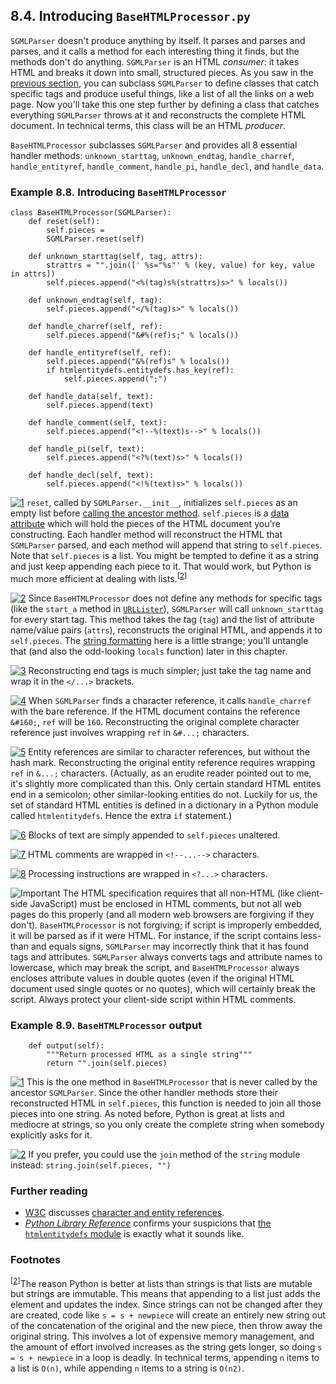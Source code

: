 

8.4. Introducing `BaseHTMLProcessor.py`
---------------------------------------

`SGMLParser` doesn't produce anything by itself. It parses and parses
and parses, and it calls a method for each interesting thing it finds,
but the methods don't do anything. `SGMLParser` is an HTML *consumer*:
it takes HTML and breaks it down into small, structured pieces. As you
saw in the [previous
section](extracting_data.html "8.3. Extracting data from HTML documents"),
you can subclass `SGMLParser` to define classes that catch specific tags
and produce useful things, like a list of all the links on a web page.
Now you'll take this one step further by defining a class that catches
everything `SGMLParser` throws at it and reconstructs the complete HTML
document. In technical terms, this class will be an HTML *producer*.

`BaseHTMLProcessor` subclasses `SGMLParser` and provides all 8 essential
handler methods: `unknown_starttag`, `unknown_endtag`, `handle_charref`,
`handle_entityref`, `handle_comment`, `handle_pi`, `handle_decl`, and
`handle_data`.

### Example 8.8. Introducing `BaseHTMLProcessor`

    class BaseHTMLProcessor(SGMLParser):
        def reset(self):                        
            self.pieces =
            SGMLParser.reset(self)

        def unknown_starttag(self, tag, attrs): 
            strattrs = "".join([' %s="%s"' % (key, value) for key, value in attrs])
            self.pieces.append("<%(tag)s%(strattrs)s>" % locals())

        def unknown_endtag(self, tag):          
            self.pieces.append("</%(tag)s>" % locals())

        def handle_charref(self, ref):          
            self.pieces.append("&#%(ref)s;" % locals())

        def handle_entityref(self, ref):        
            self.pieces.append("&%(ref)s" % locals())
            if htmlentitydefs.entitydefs.has_key(ref):
                self.pieces.append(";")

        def handle_data(self, text):            
            self.pieces.append(text)

        def handle_comment(self, text):         
            self.pieces.append("<!--%(text)s-->" % locals())

        def handle_pi(self, text):              
            self.pieces.append("<?%(text)s>" % locals())

        def handle_decl(self, text):
            self.pieces.append("<!%(text)s>" % locals())



[![1](../images/callouts/1.png)](#dialect.basehtml.1.1) `reset`, called by `SGMLParser.__init__`, initializes `self.pieces` as an empty list before [calling the ancestor method](../object_oriented_framework/defining_classes.html#fileinfo.init.code.example "Example 5.6. Coding the FileInfo Class"). `self.pieces` is a [data attribute](../object_oriented_framework/userdict.html#fileinfo.userdict.init.example "Example 5.9. Defining the UserDict Class") which will hold the pieces of the HTML document you're constructing. Each handler method will reconstruct the HTML that `SGMLParser` parsed, and each method will append that string to `self.pieces`. Note that `self.pieces` is a list. You might be tempted to define it as a string and just keep appending each piece to it. That would work, but Python is much more efficient at dealing with lists.<sup>[[2](#ftn.d0e20702)]</sup> 

[![2](../images/callouts/2.png)](#dialect.basehtml.1.2) Since `BaseHTMLProcessor` does not define any methods for specific tags (like the `start_a` method in [`URLLister`](extracting_data.html#dialect.extract.links "Example 8.6. Introducing urllister.py")), `SGMLParser` will call `unknown_starttag` for every start tag. This method takes the tag (`tag`) and the list of attribute name/value pairs (`attrs`), reconstructs the original HTML, and appends it to `self.pieces`. The [string formatting](../native_data_types/formatting_strings.html "3.5. Formatting Strings") here is a little strange; you'll untangle that (and also the odd-looking `locals` function) later in this chapter. 

[![3](../images/callouts/3.png)](#dialect.basehtml.1.3) Reconstructing end tags is much simpler; just take the tag name and wrap it in the `</...>` brackets. 

[![4](../images/callouts/4.png)](#dialect.basehtml.1.4) When `SGMLParser` finds a character reference, it calls `handle_charref` with the bare reference. If the HTML document contains the reference `&#160;`, `ref` will be `160`. Reconstructing the original complete character reference just involves wrapping `ref` in `&#...;` characters. 

[![5](../images/callouts/5.png)](#dialect.basehtml.1.5) Entity references are similar to character references, but without the hash mark. Reconstructing the original entity reference requires wrapping `ref` in `&...;` characters. (Actually, as an erudite reader pointed out to me, it's slightly more complicated than this. Only certain standard HTML entites end in a semicolon; other similar-looking entities do not. Luckily for us, the set of standard HTML entities is defined in a dictionary in a Python module called `htmlentitydefs`. Hence the extra `if` statement.) 

[![6](../images/callouts/6.png)](#dialect.basehtml.1.6) Blocks of text are simply appended to `self.pieces` unaltered. 

[![7](../images/callouts/7.png)](#dialect.basehtml.1.7) HTML comments are wrapped in `<!--...-->` characters. 

[![8](../images/callouts/8.png)](#dialect.basehtml.1.8) Processing instructions are wrapped in `<?...>` characters. 


![Important](../images/important.png) 
The HTML specification requires that all non-HTML (like client-side JavaScript) must be enclosed in HTML comments, but not all web pages do this properly (and all modern web browsers are forgiving if they don't). `BaseHTMLProcessor` is not forgiving; if script is improperly embedded, it will be parsed as if it were HTML. For instance, if the script contains less-than and equals signs, `SGMLParser` may incorrectly think that it has found tags and attributes. `SGMLParser` always converts tags and attribute names to lowercase, which may break the script, and `BaseHTMLProcessor` always encloses attribute values in double quotes (even if the original HTML document used single quotes or no quotes), which will certainly break the script. Always protect your client-side script within HTML comments. 

### Example 8.9. `BaseHTMLProcessor` output

        def output(self):               
            """Return processed HTML as a single string"""
            return "".join(self.pieces) 



[![1](../images/callouts/1.png)](#dialect.basehtml.2.1) This is the one method in `BaseHTMLProcessor` that is never called by the ancestor `SGMLParser`. Since the other handler methods store their reconstructed HTML in `self.pieces`, this function is needed to join all those pieces into one string. As noted before, Python is great at lists and mediocre at strings, so you only create the complete string when somebody explicitly asks for it. 

[![2](../images/callouts/2.png)](#dialect.basehtml.2.2) If you prefer, you could use the `join` method of the `string` module instead: `string.join(self.pieces, "")` 

### Further reading

-   [W3C](https://www.w3.org/) discusses [character and entity
    references](https://www.w3.org/TR/REC-html40/charset.html#entities).
-   [*Python Library Reference*](https://docs.python.org/2/library/)
    confirms your suspicions that [the `htmlentitydefs`
    module](https://docs.python.org/2/library/htmllib.html#module-htmlentitydefs)
    is exactly what it sounds like.

### Footnotes

<sup>[[2](#d0e20702)]</sup>The reason Python is better at lists than
strings is that lists are mutable but strings are immutable. This means
that appending to a list just adds the element and updates the index.
Since strings can not be changed after they are created, code like
`s = s + newpiece` will create an entirely new string out of the
concatenation of the original and the new piece, then throw away the
original string. This involves a lot of expensive memory management, and
the amount of effort involved increases as the string gets longer, so
doing `s = s + newpiece` in a loop is deadly. In technical terms,
appending `n` items to a list is `O(n)`, while appending `n` items to a
string is `O(n2)`.

  

